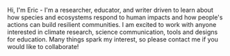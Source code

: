 Hi, I'm Eric - I'm a researcher, educator, and writer driven to learn about how species and ecosystems respond to human impacts and how people's actions can build resilient communities. I am excited to work with anyone interested in climate research, science communication, tools and designs for education. Many things spark my interest, so please contact me if you would like to collaborate!